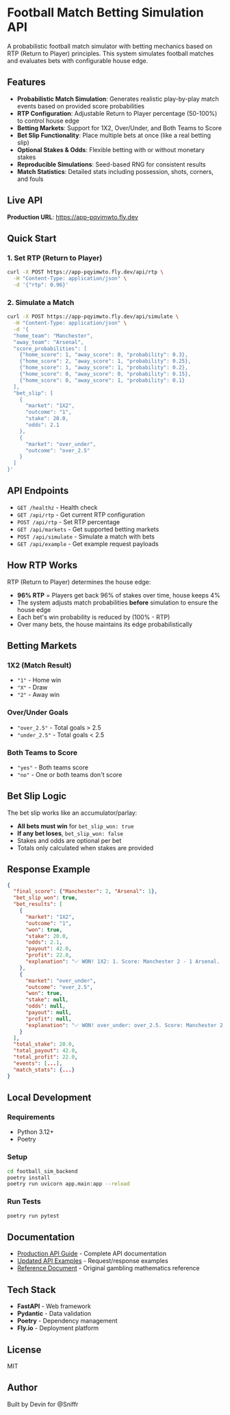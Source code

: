 # Football Match Betting Simulation API

A probabilistic football match simulator with betting mechanics based on RTP (Return to Player) principles. This system simulates football matches and evaluates bets with configurable house edge.

## Features

- **Probabilistic Match Simulation**: Generates realistic play-by-play match events based on provided score probabilities
- **RTP Configuration**: Adjustable Return to Player percentage (50-100%) to control house edge
- **Betting Markets**: Support for 1X2, Over/Under, and Both Teams to Score
- **Bet Slip Functionality**: Place multiple bets at once (like a real betting slip)
- **Optional Stakes & Odds**: Flexible betting with or without monetary stakes
- **Reproducible Simulations**: Seed-based RNG for consistent results
- **Match Statistics**: Detailed stats including possession, shots, corners, and fouls

## Live API

**Production URL**: https://app-pqyimwto.fly.dev

## Quick Start

### 1. Set RTP (Return to Player)
```bash
curl -X POST https://app-pqyimwto.fly.dev/api/rtp \
  -H "Content-Type: application/json" \
  -d '{"rtp": 0.96}'
```

### 2. Simulate a Match
```bash
curl -X POST https://app-pqyimwto.fly.dev/api/simulate \
  -H "Content-Type: application/json" \
  -d '{
  "home_team": "Manchester",
  "away_team": "Arsenal",
  "score_probabilities": [
    {"home_score": 1, "away_score": 0, "probability": 0.3},
    {"home_score": 2, "away_score": 1, "probability": 0.25},
    {"home_score": 1, "away_score": 1, "probability": 0.2},
    {"home_score": 0, "away_score": 0, "probability": 0.15},
    {"home_score": 0, "away_score": 1, "probability": 0.1}
  ],
  "bet_slip": [
    {
      "market": "1X2",
      "outcome": "1",
      "stake": 20.0,
      "odds": 2.1
    },
    {
      "market": "over_under",
      "outcome": "over_2.5"
    }
  ]
}'
```

## API Endpoints

- `GET /healthz` - Health check
- `GET /api/rtp` - Get current RTP configuration
- `POST /api/rtp` - Set RTP percentage
- `GET /api/markets` - Get supported betting markets
- `POST /api/simulate` - Simulate a match with bets
- `GET /api/example` - Get example request payloads

## How RTP Works

RTP (Return to Player) determines the house edge:

- **96% RTP** = Players get back 96% of stakes over time, house keeps 4%
- The system adjusts match probabilities **before** simulation to ensure the house edge
- Each bet's win probability is reduced by (100% - RTP)
- Over many bets, the house maintains its edge probabilistically

## Betting Markets

### 1X2 (Match Result)
- `"1"` - Home win
- `"X"` - Draw
- `"2"` - Away win

### Over/Under Goals
- `"over_2.5"` - Total goals > 2.5
- `"under_2.5"` - Total goals < 2.5

### Both Teams to Score
- `"yes"` - Both teams score
- `"no"` - One or both teams don't score

## Bet Slip Logic

The bet slip works like an accumulator/parlay:
- **All bets must win** for `bet_slip_won: true`
- **If any bet loses**, `bet_slip_won: false`
- Stakes and odds are optional per bet
- Totals only calculated when stakes are provided

## Response Example

```json
{
  "final_score": {"Manchester": 2, "Arsenal": 1},
  "bet_slip_won": true,
  "bet_results": [
    {
      "market": "1X2",
      "outcome": "1",
      "won": true,
      "stake": 20.0,
      "odds": 2.1,
      "payout": 42.0,
      "profit": 22.0,
      "explanation": "✅ WON! 1X2: 1. Score: Manchester 2 - 1 Arsenal. Stake: $20.00 @ 2.10x → Payout: $42.00 (Profit: $22.00)"
    },
    {
      "market": "over_under",
      "outcome": "over_2.5",
      "won": true,
      "stake": null,
      "odds": null,
      "payout": null,
      "profit": null,
      "explanation": "✅ WON! over_under: over_2.5. Score: Manchester 2 - 1 Arsenal."
    }
  ],
  "total_stake": 20.0,
  "total_payout": 42.0,
  "total_profit": 22.0,
  "events": [...],
  "match_stats": {...}
}
```

## Local Development

### Requirements
- Python 3.12+
- Poetry

### Setup
```bash
cd football_sim_backend
poetry install
poetry run uvicorn app.main:app --reload
```

### Run Tests
```bash
poetry run pytest
```

## Documentation

- [Production API Guide](PRODUCTION_API_GUIDE.md) - Complete API documentation
- [Updated API Examples](UPDATED_API_EXAMPLES.md) - Request/response examples
- [Reference Document](Simulated+Gambling_+Logic+and+Math.rtf) - Original gambling mathematics reference

## Tech Stack

- **FastAPI** - Web framework
- **Pydantic** - Data validation
- **Poetry** - Dependency management
- **Fly.io** - Deployment platform

## License

MIT

## Author

Built by Devin for @Sniffr

